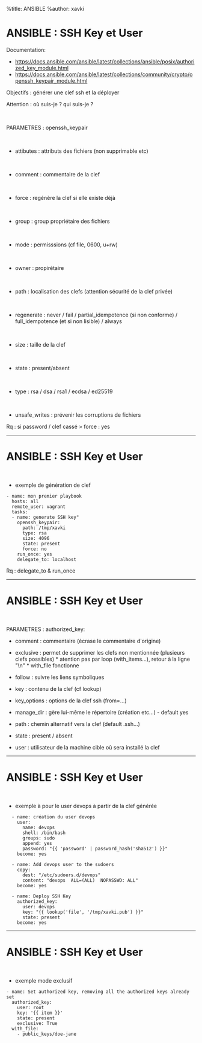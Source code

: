 %title: ANSIBLE
%author: xavki


# ANSIBLE : SSH Key et User


Documentation:
* https://docs.ansible.com/ansible/latest/collections/ansible/posix/authorized_key_module.html
* https://docs.ansible.com/ansible/latest/collections/community/crypto/openssh_keypair_module.html

Objectifs : générer une clef ssh et la déployer

Attention : où suis-je ? qui suis-je ?

<br>

PARAMETRES : openssh_keypair

<br>

* attibutes : attributs des fichiers (non supprimable etc)

<br>

* comment : commentaire de la clef

<br>

* force : regénère la clef si elle existe déjà

<br>

* group : group propriétaire des fichiers

<br>

* mode : permisssions (cf file, 0600, u+rw)

<br>

* owner : propirétaire

<br>

* path : localisation des clefs (attention sécurité de la clef privée)

<br>

* regenerate : never / fail / partial_idempotence (si non conforme) / full_idempotence (et si non lisible) / always

<br>

* size : taille de la clef

<br>

* state : present/absent

<br>

* type : rsa / dsa / rsa1 / ecdsa / ed25519

<br>

* unsafe_writes : prévenir les corruptions de fichiers

Rq : si password / clef cassé > force : yes

--------------------------------------------------------------------------------------------------

# ANSIBLE : SSH Key et User


<br>

* exemple de génération de clef

``` 
- name: mon premier playbook
  hosts: all
  remote_user: vagrant
  tasks:
  - name: generate SSH key"
    openssh_keypair:
      path: /tmp/xavki
      type: rsa
      size: 4096
      state: present
      force: no
    run_once: yes
    delegate_to: localhost
```

Rq : delegate_to & run_once


--------------------------------------------------------------------------------------------------

# ANSIBLE : SSH Key et User


<br>

PARAMETRES : authorized_key:

* comment : commentaire (écrase le commentaire d'origine)

* exclusive : permet de supprimer les clefs non mentionnée (plusieurs clefs possibles)
			* atention pas par loop (with_items...), retour à la ligne "\n"
			* with_file fonctionne

* follow : suivre les liens symboliques

* key : contenu de la clef (cf lookup)

* key_options : options de la clef ssh (from=<ip>...)

* manage_dir : gère lui-même le répertoire (création etc...) - default yes

* path : chemin alternatif vers la clef (default .ssh...)

* state : present / absent

* user : utilisateur de la machine cible où sera installé la clef



--------------------------------------------------------------------------------------------------

# ANSIBLE : SSH Key et User


<br>

* exemple à pour le user devops à partir de la clef générée

```
  - name: création du user devops
    user:
      name: devops
      shell: /bin/bash
      groups: sudo
      append: yes
      password: "{{ 'password' | password_hash('sha512') }}"
    become: yes

  - name: Add devops user to the sudoers
    copy:
      dest: "/etc/sudoers.d/devops"
      content: "devops  ALL=(ALL)  NOPASSWD: ALL"
    become: yes

  - name: Deploy SSH Key
    authorized_key: 
      user: devops
      key: "{{ lookup('file', '/tmp/xavki.pub') }}"
      state: present
    become: yes
```

--------------------------------------------------------------------------------------------------

# ANSIBLE : SSH Key et User


<br>

* exemple mode exclusif

```
- name: Set authorized key, removing all the authorized keys already set
  authorized_key:
    user: root
    key: '{{ item }}'
    state: present
    exclusive: True
  with_file:
    - public_keys/doe-jane
```
